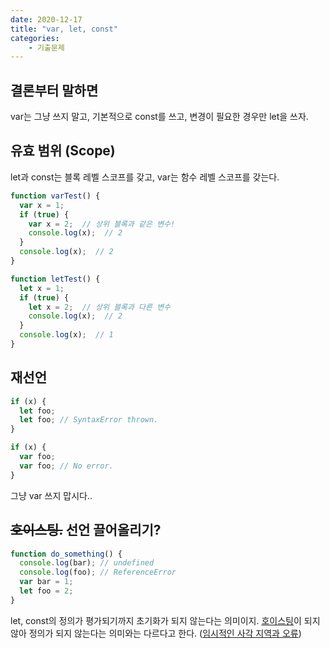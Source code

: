 ```yaml
---
date: 2020-12-17
title: "var, let, const"
categories: 
    - 기출문제
---
```


## 결론부터 말하면

var는 그냥 쓰지 말고, 기본적으로 const를 쓰고, 변경이 필요한 경우만 let을 쓰자.

## 유효 범위 (Scope)

let과 const는 블록 레벨 스코프를 갖고,
var는 함수 레벨 스코프를 갖는다.

```javascript
function varTest() {
  var x = 1;
  if (true) {
    var x = 2;  // 상위 블록과 같은 변수!
    console.log(x);  // 2
  }
  console.log(x);  // 2
}

function letTest() {
  let x = 1;
  if (true) {
    let x = 2;  // 상위 블록과 다른 변수
    console.log(x);  // 2
  }
  console.log(x);  // 1
}
```

## 재선언

```javascript
if (x) {
  let foo;
  let foo; // SyntaxError thrown.
}
```

```javascript
if (x) {
  var foo;
  var foo; // No error.
}
```

그냥 var 쓰지 맙시다..

## ~~호이스팅.~~ 선언 끌어올리기?

```javascript
function do_something() {
  console.log(bar); // undefined
  console.log(foo); // ReferenceError
  var bar = 1;
  let foo = 2;
}
```

let, const의 정의가 평가되기까지 초기화가 되지 않는다는 의미이지. [호이스팅](/hoisting)이 되지않아 정의가 되지 않는다는 의미와는 다르다고 한다. ([임시적인 사각 지역과 오류](https://developer.mozilla.org/ko/docs/Web/JavaScript/Reference/Statements/let#임시적인_사각_지역과_오류))

